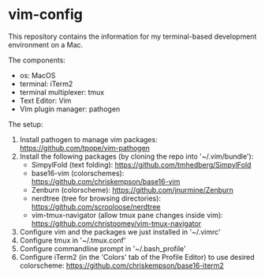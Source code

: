 # vim-config

This repository contains the information for my terminal-based development environment on a Mac.

The components:
- os: MacOS
- terminal: iTerm2
- terminal multiplexer: tmux
- Text Editor: Vim
- Vim plugin manager: pathogen

The setup:
1. Install pathogen to manage vim packages: https://github.com/tpope/vim-pathogen
2. Install the following packages (by cloning the repo into '~/.vim/bundle'):
	- SimpylFold (text folding): https://github.com/tmhedberg/SimpylFold
	- base16-vim (colorschemes): https://github.com/chriskempson/base16-vim
	- Zenburn (colorscheme): https://github.com/jnurmine/Zenburn
	- nerdtree (tree for browsing directories): https://github.com/scrooloose/nerdtree
	- vim-tmux-navigator (allow tmux pane changes inside vim): https://github.com/christoomey/vim-tmux-navigator
3. Configure vim and the packages we just installed in '~/.vimrc'
4. Configure tmux in '~/.tmux.conf'
5. Configure commandline prompt in '~/.bash_profile'
6. Configure iTerm2 (in the 'Colors' tab of the Profile Editor) to use desired colorscheme: https://github.com/chriskempson/base16-iterm2
